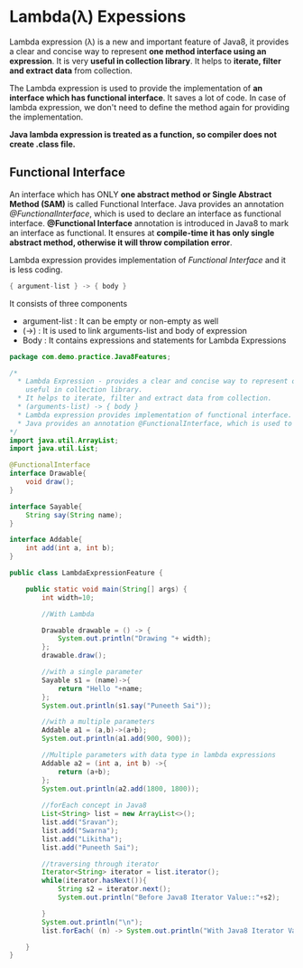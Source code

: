 # Lambda(λ) Expessions 
 
Lambda expression (λ) is a new and important feature of Java8, it provides a clear and concise way to represent **one method interface using an expression**. It is very **useful in collection library**. It helps to **iterate, filter and extract data** from collection.

The Lambda expression is used to provide the implementation of **an interface which has functional interface**. It saves a lot of code. In case of lambda expression, we don't need to define the method again for providing the implementation.

**Java lambda expression is treated as a function, so compiler does not create .class file.**

## Functional Interface
An interface which has ONLY **one abstract method or Single Abstract Method (SAM)** is called Functional Interface.
Java provides an annotation *@FunctionalInterface*, which is used to declare an interface as functional interface.
**@Functional Interface** annotation is introduced in Java8 to mark an interface as functional. It ensures at **compile-time it has only single abstract method, otherwise it will throw compilation error**.

Lambda expression provides implementation of *Functional Interface* and it is less coding.

```Java
{ argument-list } -> { body }
```
It consists of three components 
* argument-list : It can be empty or non-empty as well
* (->) : It is used to link arguments-list and body of expression
* Body : It contains expressions and statements for Lambda Expressions

```Java
package com.demo.practice.Java8Features;

/*
  * Lambda Expression - provides a clear and concise way to represent one method interface using an expression, 
    useful in collection library.
  * It helps to iterate, filter and extract data from collection.
  * (arguments-list) -> { body }
  * Lambda expression provides implementation of functional interface. An interface which has only one abstract method is         called functional interface.
  * Java provides an annotation @FunctionalInterface, which is used to declare an interface as functional interface.
*/
import java.util.ArrayList;
import java.util.List;

@FunctionalInterface
interface Drawable{
    void draw();
}

interface Sayable{
    String say(String name);
}

interface Addable{
    int add(int a, int b);
}

public class LambdaExpressionFeature {

    public static void main(String[] args) {
        int width=10;

        //With Lambda

        Drawable drawable = () -> {
            System.out.println("Drawing "+ width);
        };
        drawable.draw();

        //with a single parameter
        Sayable s1 = (name)->{
            return "Hello "+name;
        };
        System.out.println(s1.say("Puneeth Sai"));

        //with a multiple parameters
        Addable a1 = (a,b)->(a+b);
        System.out.println(a1.add(900, 900));

        //Multiple parameters with data type in lambda expressions
        Addable a2 = (int a, int b) ->{
            return (a+b);
        };
        System.out.println(a2.add(1800, 1800));
        
        //forEach concept in Java8
        List<String> list = new ArrayList<>();
        list.add("Sravan");
        list.add("Swarna");
        list.add("Likitha");
        list.add("Puneeth Sai");

        //traversing through iterator
        Iterator<String> iterator = list.iterator();
        while(iterator.hasNext()){
            String s2 = iterator.next();
            System.out.println("Before Java8 Iterator Value::"+s2);

        }
        System.out.println("\n");
        list.forEach( (n) -> System.out.println("With Java8 Iterator Value::"+n) );

    }
}
```




